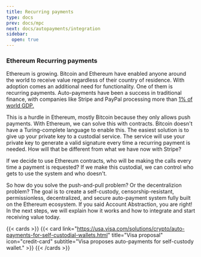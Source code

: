 ```yaml
---
title: Recurring payments
type: docs
prev: docs/mpc
next: docs/autopayments/integration
sidebar:
  open: true
---
```


### Ethereum Recurring payments

Ethereum is growing. Bitcoin and Ethereum have enabled anyone around the world to receive value regardless of their country of residence. With adoption comes an additional need for functionality. One of them is recurring payments. Auto-payments have been a success in traditional finance, with companies like Stripe and PayPal processing more than [1% of world GDP.](https://finance.yahoo.com/news/stripe-crosses-1-trillion-total-154015081.html?guccounter=1&guce_referrer=aHR0cHM6Ly93d3cuZ29vZ2xlLmNvbS8&guce_referrer_sig=AQAAAGkAeKlXHDsXVKLicymNY052JJPqFXVqJ2y-QQ_VSJkhzsmZlZQXw4jf3QeOdnndfRHzqtZwvjZKJ0bUIlRmJH6v6i-x7XDGmQgeyehSc-jjmKT4wc6RT32VLFKGDke7qEn4zSTAouj04m5KnrfI-RyfN0k_sMUgk0yCJCsaoCgw)  

This is a hurdle in Ethereum, mostly Bitcoin because they only allows push payments. With Ethereum, we can solve this with contracts. Bitcoin doesn't have a Turing-complete language to enable this. The easiest solution is to give up your private key to a custodial service. The service will use your private key to generate a valid signature every time a recurring payment is needed. How will that be different from what we have now with Stripe?

If we decide to use Ethereum contracts, who will be making the calls every time a payment is requested? If we make this custodial, we can control who gets to use the system and who doesn't.

So how do you solve the push-and-pull problem? Or the decentralizion problem? The goal is to create a self-custody, censorship-resistant, permissionless, decentralized, and secure auto-payment system fully built on the Ethereum ecosystem. If you said Account Abstraction, you are right! In the next steps, we will explain how it works and how to integrate and start receiving value today.

{{< cards >}}
{{< card link="https://usa.visa.com/solutions/crypto/auto-payments-for-self-custodial-wallets.html" title="Visa proposal" icon="credit-card" subtitle="Visa proposes auto-payments for self-custody wallet." >}}
{{< /cards >}}
